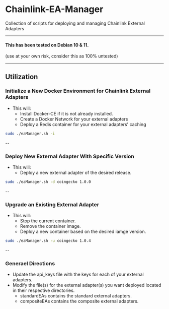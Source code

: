 # Chainlink-EA-Manager
Collection of scripts for deploying and managing Chainlink External Adapters

---

#### This has been tested on Debian 10 & 11.

(use at your own risk, consider this as 100% untested)

---
## Utilization
### Initialize a New Docker Environment for Chainlink External Adapters
* This will:
  * Install Docker-CE if it is not already installed.
  * Create a Docker Network for your external adapters
  * Deploy a Redis container for your external adapters' caching

```bash
sudo ./eaManager.sh -i
```


--
### Deploy New External Adapter With Specific Version
* This will:
  * Deploy a new external adapter of the desired release.
  
```bash
sudo ./eaManager.sh -d coingecko 1.0.0
```


--
### Upgrade an Existing External Adapter
* This will:
  * Stop the current container.
  * Remove the container image.
  * Deploy a new container based on the desired iamge version.

```bash
sudo ./eaManager.sh -u coingecko 1.0.4
```


--

### Generael Directions
* Update the api_keys file with the keys for each of your external adapters.
* Modify the file(s) for the external adapter(s) you want deployed located in their respective directories.
  * standardEAs contains the standard external adapters.
  * compositeEAs contains the composite external adapters. 
